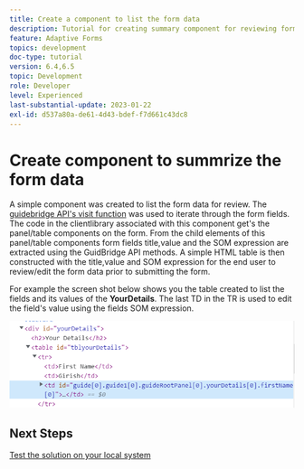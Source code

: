 ```yaml
---
title: Create a component to list the form data
description: Tutorial for creating summary component for reviewing form data before submission.
feature: Adaptive Forms
topics: development
doc-type: tutorial
version: 6.4,6.5
topic: Development
role: Developer
level: Experienced
last-substantial-update: 2023-01-22
exl-id: d537a80a-de61-4d43-bdef-f7d661c43dc8
---
```

# Create component to summrize the form data

A simple component was created to list the form data for review. The [guidebridge API's visit function](https://developer.adobe.com/experience-manager/reference-materials/6-5/forms/javascript-api/GuideBridge.html?q=visit) was used to iterate through the form fields. The code in the clientlibrary associated with this component get's the panel/table components on the form. From the child elements of this panel/table components form fields title,value and the SOM expression are extracted using the GuidBridge API methods. A simple HTML table is then constructed with the title,value and SOM expression for the end user to review/edit the form data prior to submitting the form.

For example the screen shot below shows you the table created to list the fields and its values of the **YourDetails**. The last TD in the TR is used to edit the field's value using the fields SOM expression.

![visit-func](assets/visit-function.png)

## Next Steps

[Test the solution on your local system](./deploy-on-your-system.md)
